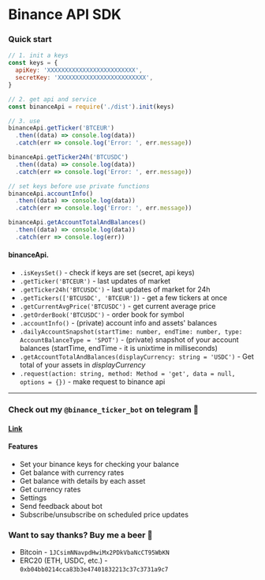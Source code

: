 # Binance API SDK


### Quick start
```js
// 1. init a keys
const keys = {
  apiKey: 'XXXXXXXXXXXXXXXXXXXXXXXXX',
  secretKey: 'XXXXXXXXXXXXXXXXXXXXXXXXX',
}

// 2. get api and service
const binanceApi = require('./dist').init(keys)

// 3. use 
binanceApi.getTicker('BTCEUR')
  .then((data) => console.log(data))
  .catch(err => console.log('Error: ', err.message))

binanceApi.getTicker24h('BTCUSDC')
  .then((data) => console.log(data))
  .catch(err => console.log('Error: ', err.message))

// set keys before use private functions
binanceApi.accountInfo()
  .then((data) => console.log(data))
  .catch(err => console.log('Error: ', err.message))

binanceApi.getAccountTotalAndBalances()
  .then((data) => console.log(data))
  .catch(err => console.log(err))
```

#### binanceApi.
* `.isKeysSet()` - check if keys are set (secret, api keys)
* `.getTicker('BTCEUR')` - last updates of market
* `.getTicker24h('BTCUSDC')` - last updates of market for 24h
* `.getTickers(['BTCUSDC', 'BTCEUR'])` - get a few tickers at once 
* `.getCurrentAvgPrice('BTCUSDC')` - get current average price 
* `.getOrderBook('BTCUSDC')` - order book for symbol
* `.accountInfo()` -  (private) account info and assets' balances
* `.dailyAccountSnapshot(startTime: number, endTime: number, type: AccountBalanceType = 'SPOT')` - (private) snapshot of your account balances (startTime, endTime - it is unixtime in milliseconds)
* `.getAccountTotalAndBalances(displayCurrency: string = 'USDC')` - Get total of your assets in *displayCurrency*
* `.request(action: string, method: Method = 'get', data = null, options = {})` -  make request to binance api

---

### Check out my `@binance_ticker_bot` on telegram 🤖

#### [Link](https://t.me/binance_ticker_bot)

#### Features
* Set your binance keys for checking your balance
* Get balance with currency rates
* Get balance with details by each asset
* Get currency rates
* Settings
* Send feedback about bot
* Subscribe/unsubscribe on scheduled price updates

### Want to say thanks? Buy me a beer 🍻

* Bitcoin - `1JCsimNNavpdHwiMx2PDkVbaNcCT95WbKN`
* ERC20 (ETH, USDC, etc.) - `0xb04bb0214cca83b3e47401832213c37c3731a9c7`

